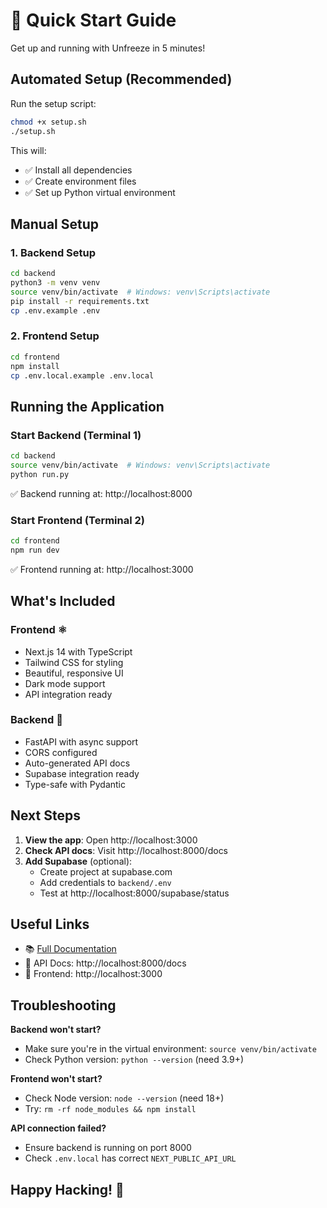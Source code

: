 # 🚀 Quick Start Guide

Get up and running with Unfreeze in 5 minutes!

## Automated Setup (Recommended)

Run the setup script:
```bash
chmod +x setup.sh
./setup.sh
```

This will:
- ✅ Install all dependencies
- ✅ Create environment files
- ✅ Set up Python virtual environment

## Manual Setup

### 1. Backend Setup
```bash
cd backend
python3 -m venv venv
source venv/bin/activate  # Windows: venv\Scripts\activate
pip install -r requirements.txt
cp .env.example .env
```

### 2. Frontend Setup
```bash
cd frontend
npm install
cp .env.local.example .env.local
```

## Running the Application

### Start Backend (Terminal 1)
```bash
cd backend
source venv/bin/activate  # Windows: venv\Scripts\activate
python run.py
```

✅ Backend running at: http://localhost:8000

### Start Frontend (Terminal 2)
```bash
cd frontend
npm run dev
```

✅ Frontend running at: http://localhost:3000

## What's Included

### Frontend ⚛️
- Next.js 14 with TypeScript
- Tailwind CSS for styling
- Beautiful, responsive UI
- Dark mode support
- API integration ready

### Backend 🐍
- FastAPI with async support
- CORS configured
- Auto-generated API docs
- Supabase integration ready
- Type-safe with Pydantic

## Next Steps

1. **View the app**: Open http://localhost:3000
2. **Check API docs**: Visit http://localhost:8000/docs
3. **Add Supabase** (optional):
   - Create project at supabase.com
   - Add credentials to `backend/.env`
   - Test at http://localhost:8000/supabase/status

## Useful Links

- 📚 [Full Documentation](./README.md)
- 🎯 API Docs: http://localhost:8000/docs
- 🎨 Frontend: http://localhost:3000

## Troubleshooting

**Backend won't start?**
- Make sure you're in the virtual environment: `source venv/bin/activate`
- Check Python version: `python --version` (need 3.9+)

**Frontend won't start?**
- Check Node version: `node --version` (need 18+)
- Try: `rm -rf node_modules && npm install`

**API connection failed?**
- Ensure backend is running on port 8000
- Check `.env.local` has correct `NEXT_PUBLIC_API_URL`

## Happy Hacking! 🎉

